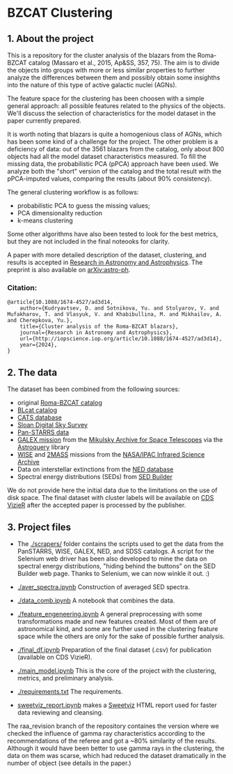 # BZCAT Clustering

## 1. About the project

This is a repository for the cluster analysis of the blazars from the Roma-BZCAT catalog (Massaro et al., 2015, Ap&SS, 357, 75). The aim is to divide the objects into groups with more or less similar properties to further analyze the differences between them and possibly obtain some insighths into the nature of this type of active galactic nuclei (AGNs). 

The feature space for the clustering has been choosen with a simple general approach: all possible features related to the physics of the objects. We'll discuss the selection of characteristics for the model dataset in the paper currently prepared. 

It is worth noting that blazars is quite a homogenious class of AGNs, which has been some kind of a challenge for the project. The other problem is a deficiency of data: out of the 3561 blazars from the catalog, only about 800 objects had all the model dataset characteristics measured. To fill the missing data, the probabilistic PCA (pPCA) approach have been used. We analyze both the "short" version of the catalog and the total result with the pPCA-imputed values, comparing the results (about 90% consistency). 

The general clustering workflow is as follows:
* probabilistic PCA to guess the missing values;
* PCA dimensionality reduction 
* k-means clustering

Some other algorithms have also been tested to look for the best metrics, but they are not included in the final noteooks for clarity.

A paper with more detailed description of the dataset, clustering, and results is accepted in [Research in Astronomy and Astrophysics](https://doi.org/10.1088/1674-4527/ad3d14). The preprint is also available on [arXiv:astro-ph](https://arxiv.org/abs/2404.09667).

### Citation:
```
@article{10.1088/1674-4527/ad3d14,
	author={Kudryavtsev, D. and Sotnikova, Yu. and Stolyarov, V. and Mufakharov, T. and Vlasyuk, V. and Khabibullina, M. and Mikhailov, A. and Cherepkova, Yu.},
	title={Cluster analysis of the Roma-BZCAT blazars},
	journal={Research in Astronomy and Astrophysics},
	url={http://iopscience.iop.org/article/10.1088/1674-4527/ad3d14},
	year={2024},
}
```

## 2. The data

The dataset has been combined from the following sources:
* original [Roma-BZCAT catalog](https://heasarc.gsfc.nasa.gov/W3Browse/all/romabzcat.html)
* [BLcat catalog](https://www.sao.ru/blcat/) 
* [CATS database](https://www.sao.ru/cats/)
* [Sloan Digital Sky Survey](http://skyserver.sdss.org/dr18/)
* [Pan-STARRS data](https://outerspace.stsci.edu/display/PANSTARRS/)
* [GALEX mission](http://www.galex.caltech.edu/about/overview.html) from the [Mikulsky Archive for Space Telescopes](https://archive.stsci.edu/) via the [Astroquery](https://astroquery.readthedocs.io/) library
* [WISE](https://www.nasa.gov/mission_pages/WISE/mission/index.html) and [2MASS](https://irsa.ipac.caltech.edu/Missions/2mass.html) missions from the [NASA/IPAC Infrared Science Archive](https://irsa.ipac.caltech.edu/frontpage/)
* Data on interstellar extinctions from the [NED database](https://ned.ipac.caltech.edu/extinction_calculator)
* Spectral energy distributions (SEDs) from [SED Builder](https://tools.ssdc.asi.it/SED/)

We do not provide here the initial data due to the limitations on the use of disk space. The final dataset with cluster labels will be available on [CDS VizieR](https://cdsarc.cds.unistra.fr/viz-bin/cat/J/other/RAA) after the accepted paper is processed by the publisher. 


## 3. Project files

* The [./scrapers/](./scrapers/) folder contains the scripts used to get the data from the PanSTARRS, WISE, GALEX, NED, and SDSS catalogs. A script for the Selenium web driver has been also developed to mine the data on spectral energy distributions, "hiding behind the buttons" on the SED Builder web page. Thanks to Selenium, we can now winkle it out. :)

* [./aver_spectra.ipynb](./aver_spectra.ipynb) Construction of averaged SED spectra.

* [./data_comb.ipynb](./data_comb.ipynb) A notebook that combines the data. 

* [./feature_engeneering.ipynb](./feature_engeneering.ipynb) A general preprocessing with some transformations made and new features created. Most of them are of astronomical kind, and some are further used in the clustering feature space while the others are only for the sake of possible further analysis.

* [./final_df.ipynb](./final_df.ipynb) Preparation of the final dataset (.csv) for publication (available on CDS VizieR).

* [./main_model.ipynb](./main_model.ipynb) This is the core of the project with the clustering, metrics, and preliminary analysis. 

* [./requirements.txt](./requirements.txt) The requirements.

* [sweetviz_report.ipynb](./sweetviz_report.ipynb) makes a [Sweetviz](https://pypi.org/project/sweetviz/) HTML report used for faster data reviewing and cleansing.

The raa_revision branch of the repository containes the version where we checked the influence of gamma ray characteristics according to the recommendations of the referee and got a ~80% similarity of the results. Although it would have been better to use gamma rays in the clustering, the data on them was scarse, which had reduced the dataset dramatically in the number of object (see details in the paper.) 